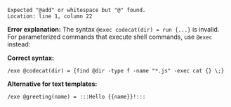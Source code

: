 ```
Expected "@add" or whitespace but "@" found.
Location: line 1, column 22
```

**Error explanation:**
The syntax `@exec codecat(dir) = run {...}` is invalid. For parameterized commands that execute shell commands, use `@exec` instead:

**Correct syntax:**
```mlld
/exe @codecat(dir) = {find @dir -type f -name "*.js" -exec cat {} \;}
```

**Alternative for text templates:**
```mlld
/exe @greeting(name) = :::Hello {{name}}!:::
```